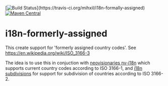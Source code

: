 [![Build Status](https://travis-ci.org/mihxil/i18n-formally-assigned.svg?)](https://travis-ci.org/mihxil/i18n-formally-assigned)
[![Maven Central](https://img.shields.io/maven-central/v/org.meeuw/i18n-formally-assigned.svg?label=Maven%20Central)](https://search.maven.org/search?q=g:%22org.meeuw%22)

# i18n-formerly-assigned

This create support for 'formerly assigned country codes'. See https://en.wikipedia.org/wiki/ISO_3166-3

The idea is to use this in conjuction with [neovisionaries nv-i18n](https://github.com/TakahikoKawasaki/nv-i18n) which supports current country codes according to ISO 3166-1, and [i18n subdivisions](https://github.com/tobias-/i18n-subdivisions) for support for subdivision of countries according to ISO 3166-2.




